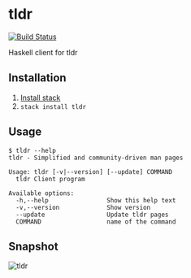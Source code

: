 # tldr

[![Build Status](https://travis-ci.org/psibi/tldr-hs.svg?branch=master)](https://travis-ci.org/psibi/tldr-hs)

Haskell client for tldr

## Installation

1. [Install stack](https://docs.haskellstack.org/en/stable/README/#how-to-install)
2. `stack install tldr`

## Usage

``` shellsession
$ tldr --help
tldr - Simplified and community-driven man pages

Usage: tldr [-v|--version] [--update] COMMAND
  tldr Client program

Available options:
  -h,--help                Show this help text
  -v,--version             Show version
  --update                 Update tldr pages
  COMMAND                  name of the command
```

## Snapshot

![tldr](https://cloud.githubusercontent.com/assets/737477/24076451/2a5a604c-0c57-11e7-9bf7-13d76e8e7f12.png)


